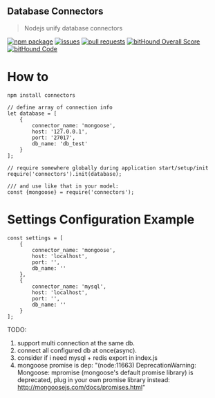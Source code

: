 ## Database Connectors

> Nodejs unify database connectors

[![npm package](https://badge.fury.io/js/%40lior-a%2Fconnectors.svg)](https://www.npmjs.com/package/connectors)
[![issues](https://img.shields.io/github/issues/lior-a/connectors.svg)](https://github.com/lior-a/connectors/issues)
[![pull requests](https://img.shields.io/github/issues-pr/lior-a/connectors.svg)](https://github.com/lior-a/connectors/pulls)
[![bitHound Overall Score](https://www.bithound.io/github/lior-a/connectors/badges/score.svg)](https://www.bithound.io/github/lior-a/connectors)
[![bitHound Code](https://www.bithound.io/github/lior-a/connectors/badges/code.svg)](https://www.bithound.io/github/lior-a/connectors)

# How to

```
npm install connectors
```
```
// define array of connection info
let database = [
    {
        connector_name: 'mongoose',
        host: '127.0.0.1',
        port: '27017',
        db_name: 'db_test'
    }
];

// require somewhere globally during application start/setup/init
require('connectors').init(database);

/// and use like that in your model:
const {mongoose} = require('connectors');
```

# Settings Configuration Example
```
const settings = [
    {
        connector_name: 'mongoose',
        host: 'localhost',
        port: '',
        db_name: ''
    },
    {
        connector_name: 'mysql',
        host: 'localhost',
        port: '',
        db_name: ''
    }
];
```

TODO:
1. support multi connection at the same db.
2. connect all configured db at once(async).
3. consider if i need mysql + redis export in index.js
4. mongoose promise is dep: "(node:11663) DeprecationWarning: Mongoose: mpromise (mongoose's default promise library) is deprecated, plug in your own promise library instead: http://mongoosejs.com/docs/promises.html"